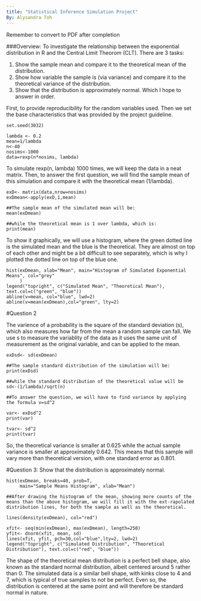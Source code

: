 ```yaml
---
title: "Statistical Inference Simulation Project"
By: Alysandra Toh
---
```

Remember to convert to PDF after completion

###Overview:
To investigate the relationship between the exponential distribution in R and the Central Limit Theorom (CLT). There are 3 tasks: 

1) Show the sample mean and compare it to the theoretical mean of the distribution.
2) Show how variable the sample is (via variance) and compare it to the theoretical variance of the distribution.
3) Show that the distribution is approximately normal.
Which I hope to answer in order.

First, to provide reproducibility for the random variables used. Then we set the base characteristics that was provided by the project guideline.

```{r, intro}
set.seed(3032)

lambda <- 0.2
mean=1/lambda
n<-40
nosims<-1000
data=rexp(n*nosims, lambda)

```

To simulate rexp(n, lambda) 1000 times, we will keep the data in a neat matrix.
Then, to answer the first question, we will find the sample mean of this simulation and compare it with the theoretical mean (1/lambda).

```{r,cal1}
exD<- matrix(data,nrow=nosims)
exDmean<-apply(exD,1,mean)

##The sample mean of the simulated mean will be:
mean(exDmean)

##while the theoretical mean is 1 over lambda, which is:
print(mean)
```
To show it graphically, we will use a histogram, where the green dotted line is the simulated mean and  the blue is the theoretical. They are almost on top of each other and might be a bit difficult to see separately, which is why I plotted the dotted line on top of the blue one.

```{r, plot1}
hist(exDmean, xlab="Mean", main="Histogram of Simulated Exponential Means", col="grey"
     )
legend("topright", c("Simulated Mean", "Theoretical Mean"), text.col=c("green", "blue"))
abline(v=mean, col="blue", lwd=2)
abline(v=mean(exDmean),col="green", lty=2)
```

#Question 2

The varience of a probability is the square of the standard deviation (s), which also measures how far from the mean a random sample can fall. We use s to measure the variablity of the data as it uses the same unit of measurement as the original variable, and can be applied to the mean.

```{r, cal2}
exDsd<- sd(exDmean)

##The sample standard distribution of the simulation will be:
print(exDsd)

##while the standard distribution of the theoretical value will be
sd<-(1/lambda)/sqrt(n)

##To answer the question, we will have to find variance by applying the formula v=sd^2

var<- exDsd^2
print(var)

tvar<- sd^2
print(tvar)
```

So, the theoretical variance is smaller at 0.625 while the actual sample variance is smaller at approximately 0.642. This means that this sample will vary more than theoretical version, with one standard error as 0.801. 


#Question 3: Show that the distribution is approximately normal.

```{r, plot2}
hist(exDmean, breaks=40, prob=T,
     main="Sample Means Histogram", xlab="Mean")

##After drawing the histogram of the mean, showing more counts of the means than the above histogram, we will fill it with the ext-rapolated distribution lines, for both the sample as well as the theoretical.

lines(density(exDmean), col="red")

xfit<- seq(min(exDmean), max(exDmean), length=250)
yfit<- dnorm(xfit, mean, sd)
lines(xfit, yfit, pch=30,col="blue",lty=2, lwd=2)
legend("topright", c("Simulated Distribution", "Theoretical Distribution"), text.col=c("red", "blue"))

```

The shape of the theoretical mean distribution is a perfect bell shape, also known as the standard normal distribution, albeit centered around 5 rather than 0. The simulated data is a similar bell shape, with kinks close to 4 and 7, which is typical of true samples to not be perfect. Even so, the distribution is centered at the same point and will therefore be standard normal in nature. 
